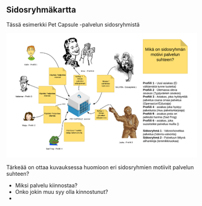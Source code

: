## Sidosryhmäkartta

Tässä esimerkki Pet Capsule -palvelun sidosryhmistä


![](kuva-sidosryhmakartta.png)

Tärkeää on ottaa kuvauksessa huomioon eri sidosryhmien motiivit palvelun suhteen?


* Miksi palvelu kiinnostaa?
* Onko jokin muu syy olla kinnostunut?
* 